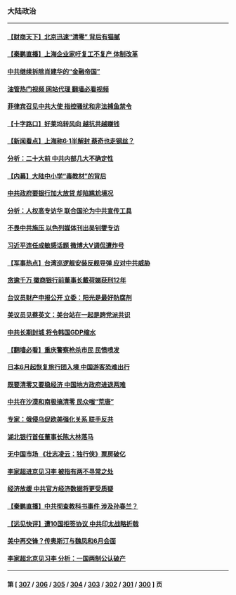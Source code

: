 ### 大陆政治
---
#### [【财商天下】北京迅速“清零” 背后有猫腻](../../pages/ncid277/n13749490.md?06010845) 
#### [【秦鹏直播】上海企业家吁复工不复产 体制改革](../../pages/ncid277/n13749603.md?06010845) 
#### [中共继续拆除肖建华的“金融帝国”](../../pages/ncid277/n13749538.md?06010845) 
#### [油管热门视频 网站代理 翻墙必看视频](http://209.222.30.114:81/youtube.html?06010845)
#### [菲律宾召见中共大使 指控骚扰和非法捕鱼禁令](../../pages/ncid277/n13749492.md?06010845) 
#### [【十字路口】好莱坞转风向 越抗共越赚钱](../../pages/ncid277/n13749358.md?06010845) 
#### [【新闻看点】上海称6·1半解封 蔡奇也走钢丝？](../../pages/ncid277/n13748971.md?06010845) 
#### [分析：二十大前 中共内部几大不确定性](../../pages/ncid277/n13748917.md?06010845) 
#### [【内幕】大陆中小学“毒教材”的背后](../../pages/ncid277/n13749434.md?06010845) 
#### [中共政府要银行加大放贷 却陷尴尬境况](../../pages/ncid277/n13749486.md?06010845) 
#### [分析：人权高专访华 联合国沦为中共宣传工具](../../pages/ncid277/n13748860.md?06010845) 
#### [不畏中共施压 以色列媒体刊出吴钊燮专访](../../pages/ncid277/n13749384.md?06010845) 
#### [习近平连任成敏感话题 微博大V调侃遭炸号](../../pages/ncid277/n13749280.md?06010845) 
#### [【军事热点】台湾巡逻舰安装反舰导弹 应对中共威胁](../../pages/ncid277/n13749161.md?06010845) 
#### [贪逾千万 徽商银行前董事长戴荷娣获刑12年](../../pages/ncid277/n13749303.md?06010845) 
#### [台议员财产申报公开 立委：阳光是最好防腐剂](../../pages/ncid277/n13749154.md?06010845) 
#### [美议员见蔡英文：美台站在一起是跨党派共识](../../pages/ncid277/n13749207.md?06010845) 
#### [中共长期封城 将令韩国GDP缩水](../../pages/ncid277/n13749210.md?06010845) 
#### [【翻墙必看】重庆警察枪杀市民 民愤喷发](../../pages/ncid277/n13749065.md?06010845) 
#### [日本6月起恢复旅行团入境 中国游客恐难出行](../../pages/ncid277/n13749192.md?06010845) 
#### [既要清零又要稳经济 中国地方政府进退两难](../../pages/ncid277/n13749183.md?06010845) 
#### [中共在沙漠和南极搞清零 民众嗤“荒唐”](../../pages/ncid277/n13749171.md?06010845) 
#### [专家：俄侵乌促欧美强化关系 联手反共](../../pages/ncid277/n13749076.md?06010845) 
#### [湖北银行首任董事长陈大林落马](../../pages/ncid277/n13749099.md?06010845) 
#### [无中国市场 《壮志凌云：独行侠》票房破亿](../../pages/ncid277/n13749033.md?06010845) 
#### [李家超进京见习李 被指有两不寻常之处](../../pages/ncid277/n13749063.md?06010845) 
#### [经济放缓 中共官方经济数据将更受质疑](../../pages/ncid277/n13748931.md?06010845) 
#### [【秦鹏直播】中共彻查教科书事件 涉及孙春兰？](../../pages/ncid277/n13748921.md?06010845) 
#### [【远见快评】遭10国拒签协议 中共印太战略折戟](../../pages/ncid277/n13748974.md?06010845) 
#### [美中再交锋？传奥斯汀与魏凤和6月会面](../../pages/ncid277/n13748846.md?06010845) 
#### [李家超北京见习李 分析：一国两制公认破产](../../pages/ncid277/n13746938.md?06010845) 

---
#### 第 [ [307](./307.md?06010845) / [306](./306.md?06010845) / [305](./305.md?06010845) / [304](./304.md?06010845) / [303](./303.md?06010845) / [302](./302.md?06010845) / [301](./301.md?06010845) / [300](./300.md?06010845) ] 页
